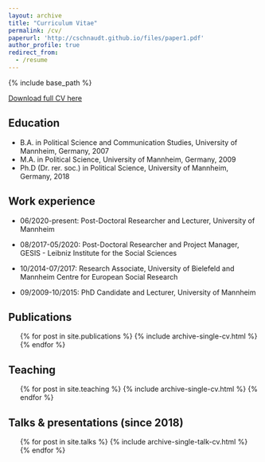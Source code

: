 ```yaml
---
layout: archive
title: "Curriculum Vitae"
permalink: /cv/
paperurl: 'http://cschnaudt.github.io/files/paper1.pdf'
author_profile: true
redirect_from:
  - /resume
---
```


{% include base_path %}

[Download full CV here](http://cschnaudt.github.io/files/CV_Schnaudt.pdf)


## Education

* B.A. in Political Science and Communication Studies, University of Mannheim, Germany, 2007
* M.A. in Political Science, University of Mannheim, Germany, 2009
* Ph.D (Dr. rer. soc.) in Political Science, University of Mannheim, Germany, 2018

## Work experience

* 06/2020-present: Post-Doctoral Researcher and Lecturer, University of Mannheim

* 08/2017-05/2020: Post-Doctoral Researcher and Project Manager, GESIS - Leibniz Institute for the Social Sciences

* 10/2014-07/2017: Research Associate, University of Bielefeld and Mannheim Centre for European Social Research

* 09/2009-10/2015: PhD Candidate and Lecturer, University of Mannheim

## Publications

  <ul>{% for post in site.publications %}
    {% include archive-single-cv.html %}
  {% endfor %}</ul>

## Teaching

  <ul>{% for post in site.teaching %}
    {% include archive-single-cv.html %}
  {% endfor %}</ul>

## Talks & presentations (since 2018)

  <ul>{% for post in site.talks %}
    {% include archive-single-talk-cv.html %}
  {% endfor %}</ul>
